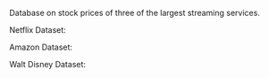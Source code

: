 Database on stock prices of three of the largest streaming services.

Netflix Dataset:

Amazon Dataset:

Walt Disney Dataset:
